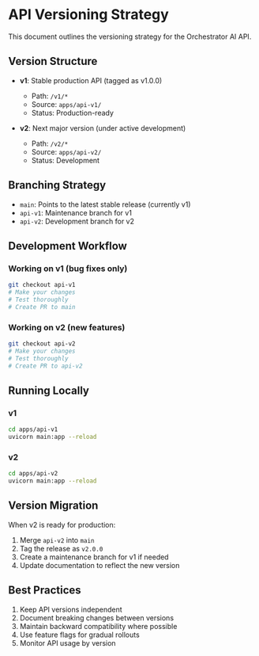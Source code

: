 # API Versioning Strategy

This document outlines the versioning strategy for the Orchestrator AI API.

## Version Structure

- **v1**: Stable production API (tagged as v1.0.0)
  - Path: `/v1/*`
  - Source: `apps/api-v1/`
  - Status: Production-ready

- **v2**: Next major version (under active development)
  - Path: `/v2/*`
  - Source: `apps/api-v2/`
  - Status: Development

## Branching Strategy

- `main`: Points to the latest stable release (currently v1)
- `api-v1`: Maintenance branch for v1
- `api-v2`: Development branch for v2

## Development Workflow

### Working on v1 (bug fixes only)
```bash
git checkout api-v1
# Make your changes
# Test thoroughly
# Create PR to main
```

### Working on v2 (new features)
```bash
git checkout api-v2
# Make your changes
# Test thoroughly
# Create PR to api-v2
```

## Running Locally

### v1
```bash
cd apps/api-v1
uvicorn main:app --reload
```

### v2
```bash
cd apps/api-v2
uvicorn main:app --reload
```

## Version Migration

When v2 is ready for production:
1. Merge `api-v2` into `main`
2. Tag the release as `v2.0.0`
3. Create a maintenance branch for v1 if needed
4. Update documentation to reflect the new version

## Best Practices

1. Keep API versions independent
2. Document breaking changes between versions
3. Maintain backward compatibility where possible
4. Use feature flags for gradual rollouts
5. Monitor API usage by version
